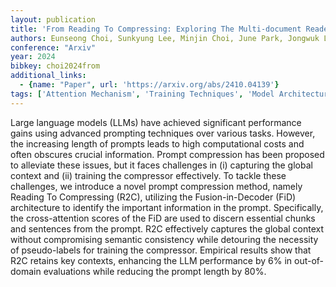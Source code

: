 ```yaml
---
layout: publication
title: 'From Reading To Compressing: Exploring The Multi-document Reader For Prompt Compression'
authors: Eunseong Choi, Sunkyung Lee, Minjin Choi, June Park, Jongwuk Lee
conference: "Arxiv"
year: 2024
bibkey: choi2024from
additional_links:
  - {name: "Paper", url: 'https://arxiv.org/abs/2410.04139'}
tags: ['Attention Mechanism', 'Training Techniques', 'Model Architecture', 'Merging', 'Prompting']
---
```

Large language models (LLMs) have achieved significant performance gains
using advanced prompting techniques over various tasks. However, the increasing
length of prompts leads to high computational costs and often obscures crucial
information. Prompt compression has been proposed to alleviate these issues,
but it faces challenges in (i) capturing the global context and (ii) training
the compressor effectively. To tackle these challenges, we introduce a novel
prompt compression method, namely Reading To Compressing (R2C), utilizing the
Fusion-in-Decoder (FiD) architecture to identify the important information in
the prompt. Specifically, the cross-attention scores of the FiD are used to
discern essential chunks and sentences from the prompt. R2C effectively
captures the global context without compromising semantic consistency while
detouring the necessity of pseudo-labels for training the compressor. Empirical
results show that R2C retains key contexts, enhancing the LLM performance by 6%
in out-of-domain evaluations while reducing the prompt length by 80%.
